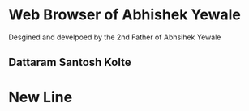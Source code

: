 # Web Browser of Abhishek Yewale
Desgined and develpoed by the 2nd Father of Abhsihek Yewale
## Dattaram Santosh Kolte
# New Line